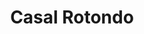 ---
title: Casal Rotondo

mediaPath: /videos/cr_08_ppm-1847-1080p.mp4
mediaPosition:  [297022.2361005747,4632729.858347014,139.35180480328142]
mediaRotation:  [0.7169534213120289,0.12474910230558983,0.11757380329640904,0.6757158085477527]
mediaScale: 1
cameraFOV: 28

# Pair of camera points and targets: [final point], ... , [entrance point]
cameraPath: [
    [[297023.44994771836,4632726.475862366,139.1387960659105],[297019.79975762655,4632736.647416512,139.77933996527707]],
    [[297027.7593585449,4632719.184281134,139.4668934001318],[297019.7647945776,4632733.592547956,138.60736203711062]],
    [[297036.48127107334,4632715.165452657,140.10591447959794],[297025.4152387121,4632727.286040263,138.40759652789646]],
    [[297040.86617526057,4632710.23647381,142.1659182797483],[297030.13999433786,4632722.54116082,139.75890344978362]]

]

animationEntry: 2000
---